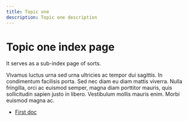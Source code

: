 ```yaml
---
title: Topic one
description: Topic one description
---
```


# Topic one index page

It serves as a sub-index page of sorts.

Vivamus luctus urna sed urna ultricies ac tempor dui sagittis. In condimentum
facilisis porta. Sed nec diam eu diam mattis viverra. Nulla fringilla, orci ac
euismod semper, magna diam porttitor mauris, quis sollicitudin sapien justo in
libero. Vestibulum mollis mauris enim. Morbi euismod magna ac.

- [First doc](first-doc.md)
